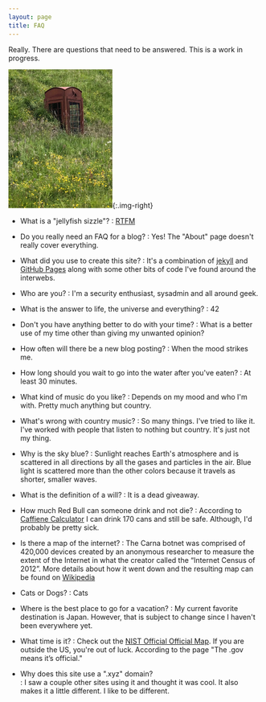 ```yaml
---
layout: page
title: FAQ
---
```


Really.  There are questions that need to be answered.  This is a work in
progress.

![](/assets/img/phonebooth.jpg){:.img-right}

* What is a "jellyfish sizzle"?
: [RTFM](/README.md)

* Do you really need an FAQ for a blog?
: Yes!  The "About" page doesn't really cover everything.

* What did you use to create this site?
: It's a combination of [jekyll](https://jekyllrb.com/) and [GitHub Pages](https://guides.github.com/features/pages/) along with some other bits of code I've found around the interwebs.

* Who are you?
: I'm a security enthusiast, sysadmin and all around geek.

* What is the answer to life, the universe and everything?
: 42

* Don't you have anything better to do with your time?
: What is a better use of my time other than giving my unwanted opinion?

* How often will there be a new blog posting?
: When the mood strikes me.

* How long should you wait to go into the water after you've eaten?
: At least 30 minutes.

* What kind of music do you like?
: Depends on my mood and who I'm with.  Pretty much anything but country.

* What's wrong with country music?
: So many things.  I've tried to like it.  I've worked with people that
listen to nothing but country.  It's just not my thing.

* Why is the sky blue?
: Sunlight reaches Earth's atmosphere and is scattered in all directions
by all the gases and particles in the air. Blue light is scattered more
than the other colors because it travels as shorter, smaller waves.

* What is the definition of a will?
: It is a dead giveaway.

* How much Red Bull can someone drink and not die?
: According to [Caffiene Calculator](https://www.caffeineinformer.com/death-by-caffeine) I can drink 170 cans and still be safe.  Although, I'd probably be pretty sick.

* Is there a map of the internet?
: The Carna botnet was comprised of 420,000 devices created by an anonymous researcher to measure the extent of the Internet in what the creator called the “Internet Census of 2012”.  More details about how it went down and the resulting map can be found on [Wikipedia](https://en.wikipedia.org/wiki/Carna_botnet)

* Cats or Dogs?
: Cats

* Where is the best place to go for a vacation?
: My current favorite destination is Japan.  However, that is subject to change since I haven't been everywhere yet.

* What time is it?
: Check out the [NIST Official Official Map](https://www.time.gov/).  If you are outside the US, you're out of luck.  According to the page "The .gov means it’s official."

* Why does this site use a ".xyz" domain?  
: I saw a couple other sites using it and thought it was cool.  It also makes it a little different.  I like to be different.
